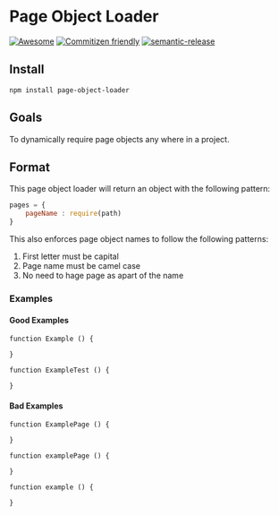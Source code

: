 # Page Object Loader

[![Awesome](https://cdn.rawgit.com/sindresorhus/awesome/d7305f38d29fed78fa85652e3a63e154dd8e8829/media/badge.svg)](https://github.com/sindresorhus/awesome)
[![Commitizen friendly](https://img.shields.io/badge/commitizen-friendly-brightgreen.svg)](http://commitizen.github.io/cz-cli/)
[![semantic-release](https://img.shields.io/badge/%20%20%F0%9F%93%A6%F0%9F%9A%80-semantic--release-e10079.svg)](https://github.com/semantic-release/semantic-release)

## Install

```
npm install page-object-loader
```

## Goals

To dynamically require page objects any where in a project. 

## Format

This page object loader will return an object with the following pattern: 

```javascript
pages = {
	pageName : require(path)
}
```

This also enforces page object names to follow the following patterns: 
1. First letter must be capital
2. Page name must be camel case
3. No need to hage page as apart of the name

### Examples

#### Good Examples

```
function Example () {
	
}

function ExampleTest () {
	
}
```


#### Bad Examples

```
function ExamplePage () {
	
}

function examplePage () {
	
}

function example () {
	
}
```




